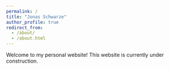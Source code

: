 ```yaml
---
permalink: /
title: "Jonas Schwarze"
author_profile: true
redirect_from: 
  - /about/
  - /about.html
---
```


Welcome to my personal website! This website is currently under construction.
